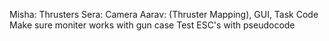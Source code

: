 Misha: Thrusters
Sera: Camera
Aarav: (Thruster Mapping), GUI, Task Code
	Make sure moniter works with gun case
	Test ESC's with pseudocode 
